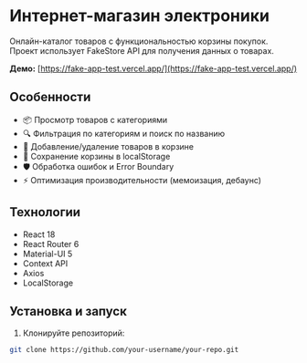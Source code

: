 # Интернет-магазин электроники

Онлайн-каталог товаров с функциональностью корзины покупок. Проект использует FakeStore API для получения данных о товарах.

**Демо:** [https://fake-app-test.vercel.app/](https://fake-app-test.vercel.app/)


## Особенности

- 📦 Просмотр товаров с категориями
- 🔍 Фильтрация по категориям и поиск по названию
- 🛒 Добавление/удаление товаров в корзине
- 💾 Сохранение корзины в localStorage
- 🛡️ Обработка ошибок и Error Boundary
- ⚡ Оптимизация производительности (мемоизация, дебаунс)

## Технологии

- React 18
- React Router 6
- Material-UI 5
- Context API
- Axios
- LocalStorage

## Установка и запуск

1. Клонируйте репозиторий:
```bash
git clone https://github.com/your-username/your-repo.git